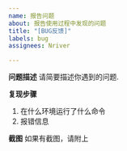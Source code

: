 ```yaml
---
name: 报告问题
about: 报告使用过程中发现的问题
title: "[BUG反馈]"
labels: bug
assignees: Nriver

---
```


**问题描述**
请简要描述你遇到的问题.

**复现步骤**
1. 在什么环境运行了什么命令
2. 报错信息

**截图**
如果有截图，请附上
